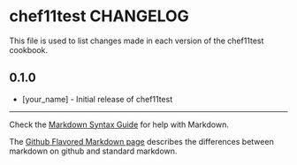 # chef11test CHANGELOG

This file is used to list changes made in each version of the chef11test cookbook.

## 0.1.0
- [your_name] - Initial release of chef11test

- - -
Check the [Markdown Syntax Guide](http://daringfireball.net/projects/markdown/syntax) for help with Markdown.

The [Github Flavored Markdown page](http://github.github.com/github-flavored-markdown/) describes the differences between markdown on github and standard markdown.
